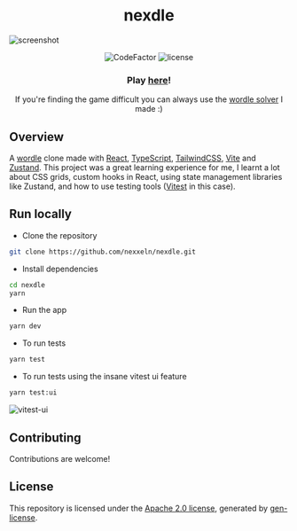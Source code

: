 <h1 align="center">nexdle</h1>

![screenshot](https://github.com/nexxeln/nexdle/blob/main/images/new-screenshot.png?raw=true)

<p align="center">
  <img src="https://www.codefactor.io/repository/github/nexxeln/nexdle/badge" alt="CodeFactor" />
  <img src="https://img.shields.io/github/license/nexxeln/nexdle?color=%23DC2626" alt="license" />
</p>
<h3 align="center">Play <a href="https://nexxeln.github.io/nexdle/">here</a>!</h3>
<p align="center">If you're finding the game difficult you can always use the <a href="https://github.com/nexxeln/wordle-solver">wordle solver</a> I made :)</p>

## Overview

A [wordle](https://www.nytimes.com/games/wordle/index.html) clone made with [React](https://reactjs.org/), [TypeScript](https://www.typescriptlang.org/), [TailwindCSS](https://tailwindcss.com/), [Vite](https://vitejs.dev/) and [Zustand](https://github.com/pmndrs/zustand). This project was a great learning experience for me, I learnt a lot about CSS grids, custom hooks in React, using state management libraries like Zustand, and how to use testing tools ([Vitest](https://vitest.dev/) in this case).

## Run locally

- Clone the repository

```bash
git clone https://github.com/nexxeln/nexdle.git
```

- Install dependencies

```bash
cd nexdle
yarn
```

- Run the app

```bash
yarn dev
```

- To run tests

```bash
yarn test
```

- To run tests using the insane vitest ui feature

```bash
yarn test:ui
```

![vitest-ui](https://github.com/nexxeln/nexdle/blob/main/images/Code_Vyzc5YbawL.gif?raw=true)

## Contributing

Contributions are welcome!

## License

This repository is licensed under the [Apache 2.0 license](https://github.com/nexxeln/nexdle/blob/main/LICENSE), generated by [gen-license](https://github.com/nexxeln/license-generator).
